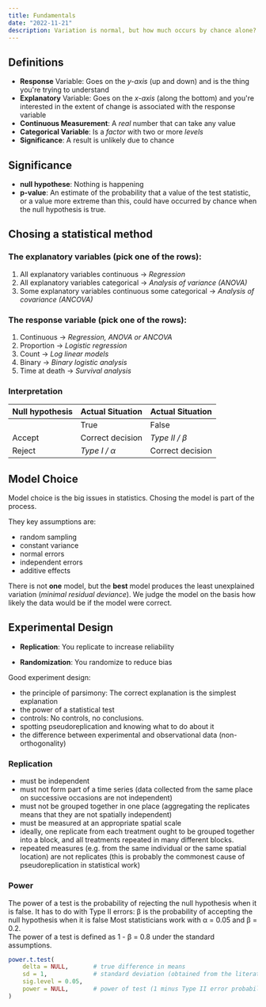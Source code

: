 ```yaml
---
title: Fundamentals
date: "2022-11-21"
description: Variation is normal, but how much occurs by chance alone?  Statistics answers this question.
---
```


## Definitions

* **Response** Variable: Goes on the *y-axis* (up and down) and is the thing you're trying to understand
* **Explanatory** Variable: Goes on the *x-axis* (along the bottom) and you're interested in the extent of change is associated with the response variable
* **Continuous Measurement**: A *real* number that can take any value
* **Categorical Variable**: Is a *factor* with two or more *levels*
* **Significance**: A result is unlikely due to chance

## Significance

* **null hypothese**: Nothing is happening
* **p-value**: An estimate of the probability that a value of the test statistic, or a value more extreme than this, could have occurred by chance when the null hypothesis is true.

## Chosing a statistical method

### The explanatory variables (pick one of the rows):

1. All explanatory variables continuous → *Regression*
1. All explanatory variables categorical → *Analysis of variance (ANOVA)*
1. Some explanatory variables continuous some categorical → *Analysis of covariance (ANCOVA)*

### The response variable (pick one of the rows):

1. Continuous → *Regression, ANOVA or ANCOVA*
1. Proportion → *Logistic regression*
1. Count → *Log linear models*
1. Binary → *Binary logistic analysis*
1. Time at death → *Survival analysis*

### Interpretation

Null hypothesis | Actual Situation | Actual Situation
---|---|---
 | | True |  False
Accept | Correct decision | *Type II / β*
Reject | *Type I / α* | Correct decision

## Model Choice

Model choice is the big issues in statistics.  Chosing the model is part of the process.

They key assumptions are:

* random sampling
* constant variance
* normal errors
* independent errors
* additive effects

There is not **one** model, but the **best** model produces the least unexplained variation (*minimal residual deviance*).
We judge the model on the basis how likely the data would be if the model were correct.

## Experimental Design

* **Replication**: You replicate to increase reliability

* **Randomization**: You randomize to reduce bias

Good experiment design:

* the principle of parsimony: The correct explanation is the simplest explanation
* the power of a statistical test
* controls: No controls, no conclusions.
* spotting pseudoreplication and knowing what to do about it
* the difference between experimental and observational data (non-orthogonality)

### Replication

* must be independent
* must not form part of a time series (data collected from the same place on successive occasions are not independent)
* must not be grouped together in one place (aggregating the replicates means that they are not spatially independent)
* must be measured at an appropriate spatial scale
* ideally, one replicate from each treatment ought to be grouped together into a block, and all treatments repeated in many different blocks.
* repeated measures (e.g. from the same individual or the same spatial location) are not replicates (this is probably the commonest cause of pseudoreplication in statistical work)

### Power

The power of a test is the probability of rejecting the null hypothesis when it is false. It has to do with Type II errors: β is the probability of accepting the null hypothesis when it is false
Most statisticians work with α = 0.05 and β = 0.2.  
The power of a test is defined as 1 - β = 0.8 under the standard assumptions.

```r
power.t.test(
	delta = NULL,   	# true difference in means
	sd = 1, 			# standard deviation (obtained from the literature or from a small pilot experiment)
	sig.level = 0.05,
    power = NULL,		# power of test (1 minus Type II error probability)
)
```